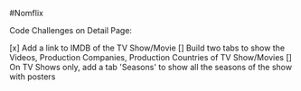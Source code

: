 #Nomflix

Code Challenges on Detail Page:

[x] Add a link to IMDB of the TV Show/Movie
[] Build two tabs to show the Videos, Production Companies, Production Countries of TV Show/Movies
[] On TV Shows only, add a tab 'Seasons' to show all the seasons of the show with posters
